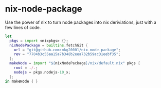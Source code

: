 # nix-node-package

Use the power of nix to turn node packages into nix deriviations, just with a few lines of code.

```nix
let
  pkgs = import <nixpkgs> {};
  nixNodePackage = builtins.fetchGit {
    url = "git@github.com:mkg20001/nix-node-package";
    rev = "7704b3c55aa15a7b348b2eea732b59ac31eebf35";
  };
  makeNode = import "${nixNodePackage}/nix/default.nix" pkgs {
    root = ./.;
    nodejs = pkgs.nodejs-10_x;
  };
in makeNode { }
```
